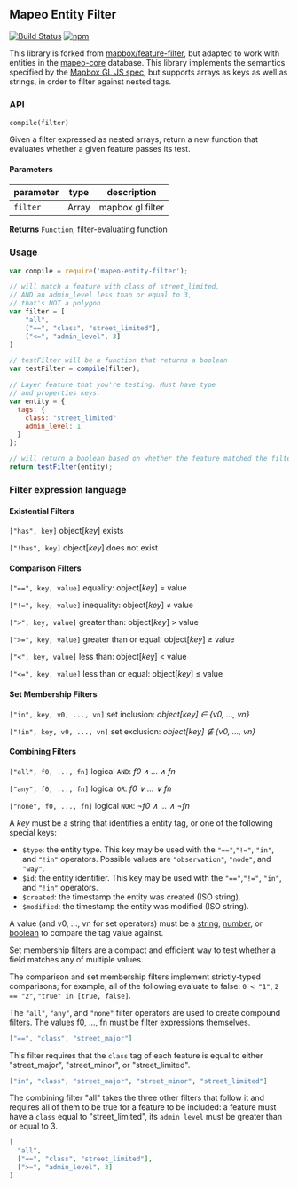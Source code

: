 ## Mapeo Entity Filter

[![Build Status](https://travis-ci.org/digidem/mapeo-entity-filter.svg?branch=master)](https://travis-ci.org/digidem/mapeo-entity-filter)
[![npm](https://img.shields.io/npm/v/mapeo-entity-filter.svg)](https://www.npmjs.com/package/mapeo-entity-filter)

This library is forked from
[mapbox/feature-filter](https://github.com/mapbox/feature-filter), but adapted
to work with entities in the [mapeo-core](https://github.com/digidem/mapeo-core)
database. This library implements the semantics specified by the [Mapbox GL JS
spec](https://www.mapbox.com/mapbox-gl-style-spec/#other-filter), but supports
arrays as keys as well as strings, in order to filter against nested tags.

### API

`compile(filter)`

Given a filter expressed as nested arrays, return a new function that evaluates
whether a given feature passes its test.

#### Parameters

| parameter | type  | description      |
| --------- | ----- | ---------------- |
| `filter`  | Array | mapbox gl filter |

**Returns** `Function`, filter-evaluating function

### Usage

```javascript
var compile = require('mapeo-entity-filter');

// will match a feature with class of street_limited,
// AND an admin_level less than or equal to 3,
// that's NOT a polygon.
var filter = [
    "all",
    ["==", "class", "street_limited"],
    ["<=", "admin_level", 3]
]

// testFilter will be a function that returns a boolean
var testFilter = compile(filter);

// Layer feature that you're testing. Must have type
// and properties keys.
var entity = {
  tags: {
    class: "street_limited"
    admin_level: 1
  }
};

// will return a boolean based on whether the feature matched the filter
return testFilter(entity);
```

### Filter expression language

#### Existential Filters

`["has", key]` object[_key_] exists

`["!has", key]` object[_key_] does not exist

#### Comparison Filters

`["==", key, value]` equality: object[_key_] = value

`["!=", key, value]` inequality: object[_key_] ≠ value

`[">", key, value]` greater than: object[_key_] > value

`[">=", key, value]` greater than or equal: object[_key_] ≥ value

`["<", key, value]` less than: object[_key_] < value

`["<=", key, value]` less than or equal: object[_key_] ≤ value

#### Set Membership Filters

`["in", key, v0, ..., vn]` set inclusion: _object[key] ∈ {v0, ..., vn}_

`["!in", key, v0, ..., vn]` set exclusion: _object[key] ∉ {v0, ..., vn}_

#### Combining Filters

`["all", f0, ..., fn]` logical `AND`: _f0 ∧ ... ∧ fn_

`["any", f0, ..., fn]` logical `OR`: _f0 ∨ ... ∨ fn_

`["none", f0, ..., fn]` logical `NOR`: _¬f0 ∧ ... ∧ ¬fn_

A _key_ must be a string that identifies a entity tag, or one of the following special keys:

* `$type`: the entity type. This key may be used with the `"=="`,`"!="`,
  `"in"`, and `"!in"` operators. Possible values are `"observation"`, `"node"`,
  and `"way"`.
* `$id`: the entity identifier. This key may be used with the `"=="`,`"!="`,
  `"in"`, and `"!in"` operators.
* `$created`: the timestamp the entity was created (ISO string).
* `$modified`: the timestamp the entity was modified (ISO string).

A value (and v0, ..., vn for set operators) must be a [string](#string), [number](#number), or [boolean](#boolean) to compare the tag value against.

Set membership filters are a compact and efficient way to test whether a field matches any of multiple values.

The comparison and set membership filters implement strictly-typed comparisons; for example, all of the following evaluate to false: `0 < "1"`, `2 == "2"`, `"true" in [true, false]`.

The `"all"`, `"any"`, and `"none"` filter operators are used to create compound filters. The values f0, ..., fn must be filter expressions themselves.

```json
["==", "class", "street_major"]
```

This filter requires that the `class` tag of each feature is equal to either "street_major", "street_minor", or "street_limited".

```json
["in", "class", "street_major", "street_minor", "street_limited"]
```

The combining filter "all" takes the three other filters that follow it and requires all of them to be true for a feature to be included: a feature must have a `class` equal to "street_limited", its `admin_level` must be greater than or equal to 3.

```json
[
  "all",
  ["==", "class", "street_limited"],
  [">=", "admin_level", 3]
]
```
